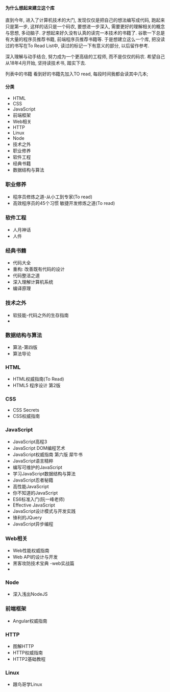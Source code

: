#### 为什么想起来建立这个库

直到今年, 进入了计算机技术的大门, 发现仅仅是把自己的想法编写成代码, 跑起来只是第一步, 这样的话只是一个码农, 要想进一步深入, 需要更好的理解相关的概念与思想, 多动脑子. 才想起来好久没有认真的读完一本技术的书籍了. 谷歌一下总是有大量的程序员推荐书籍, 前端程序员推荐书籍等. 于是想建立这么一个库, 把没读过的书写在To Read List中, 读过的标记一下有意义的部分, 以后留作参考. 

深入理解与动手结合, 努力成为一个更高级的工程师, 而不是仅仅的码农. 希望自己从18年4月开始, 坚持读技术书, 踏实下去.

列表中的书籍 看到好的书籍先加入TO read, 每段时间我都会读其中几本;

#### 分类

- HTML
- CSS
- JavaScript
- 前端框架
- Web相关
- HTTP
- Linux
- Node
- 技术之外
- 职业修养
- 软件工程
- 经典书籍
- 数据结构与算法

### 职业修养

- 程序员修炼之道-从小工到专家(To read)
- 高效程序员的45个习惯 敏捷开发修炼之道(To read)

### 软件工程

- 人月神话
- 人件

### 经典书籍

- 代码大全
- 重构: 改善既有代码的设计
- 代码整洁之道
- 深入理解计算机系统
- 编译原理

### 技术之外

- 软技能-代码之外的生存指南
- ​

### 数据结构与算法

- 算法-第四版
- 算法导论

### HTML

- HTML权威指南(To Read)
- HTML5 程序设计 第2版

### CSS

- CSS Secrets
- CSS权威指南

### JavaScript

- JavaScript高程3
- JavaScript DOM编程艺术
- JavaScript权威指南 第六版 犀牛书
- JavaScript语言精粹
- 编写可维护的JavaScript
- 学习JavaScript数据结构与算法
- JavaScript忍者秘籍
- 高性能JavaScript
- 你不知道的JavaScript
- ES6标准入门(阮一峰老师)
- Effective JavaScript
- JavaScript设计模式与开发实践
- 锋利的JQuery
- JavaScript异步编程

### Web相关

- Web性能权威指南
- Web API的设计与开发
- 黑客攻防技术宝典 -web实战篇
- ​

### Node

- 深入浅出NodeJS

### 前端框架

- Angular权威指南

### HTTP

- 图解HTTP
- HTTP权威指南
- HTTP2基础教程

### Linux

- 跟鸟哥学Linux